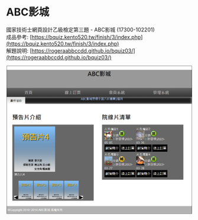 # ABC影城

國家技術士網頁設計乙級檢定第三題 - ABC影城 \(17300-102201\)  
成品參考: [https://bquiz.kento520.tw/finish/3/index.php](https://bquiz.kento520.tw/finish/3/index.php)  
解題說明: [https://rogeraabbccdd.github.io/bquiz03/](https://rogeraabbccdd.github.io/bquiz03/)

![ABC影城](./3.png)